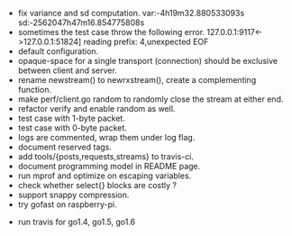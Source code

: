* fix variance and sd computation.
    var:-4h19m32.880533093s sd:-2562047h47m16.854775808s
* sometimes the test case throw the following error.
    127.0.0.1:9117<->127.0.0.1:51824] reading prefix: 4,unexpected EOF
* default configuration.
* opaque-space for a single transport (connection) should be exclusive
  between client and server.
* rename newstream() to newrxstream(), create a complementing function.
* make perf/client.go random to randomly close the stream
  at either end.
* refactor verify and enable random as well.
* test case with 1-byte packet.
* test case with 0-byte packet.
* logs are commented, wrap them under log flag.
* document reserved tags.
* add tools/{posts,requests,streams} to travis-ci.
* document programming model in README page.
* run mprof and optimize on escaping variables.
* check whether select{} blocks are costly ?
* support snappy compression.
* try gofast on raspberry-pi.
- run travis for go1.4, go1.5, go1.6
